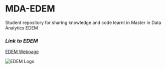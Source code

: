 # MDA-EDEM
Student repository for sharing knowledge and code learnt in Master in Data Analytics EDEM

### *Link to EDEM*
[EDEM Webpage](https://edem.eu)


![EDEM Logo](https://www.google.com/search?q=edem&client=safari&rls=en&source=lnms&tbm=isch&sa=X&ved=2ahUKEwiAy_zu-PTrAhWmxIUKHYqKBq0Q_AUoAnoECBkQBA&biw=1279&bih=660#imgrc=4y9IHBxtI2KVPM)
